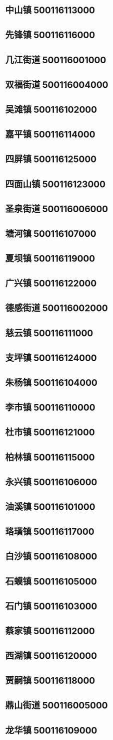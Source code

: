 # 中山镇 500116113000
# 先锋镇 500116116000
# 几江街道 500116001000
# 双福街道 500116004000
# 吴滩镇 500116102000
# 嘉平镇 500116114000
# 四屏镇 500116125000
# 四面山镇 500116123000
# 圣泉街道 500116006000
# 塘河镇 500116107000
# 夏坝镇 500116119000
# 广兴镇 500116122000
# 德感街道 500116002000
# 慈云镇 500116111000
# 支坪镇 500116124000
# 朱杨镇 500116104000
# 李市镇 500116110000
# 杜市镇 500116121000
# 柏林镇 500116115000
# 永兴镇 500116106000
# 油溪镇 500116101000
# 珞璜镇 500116117000
# 白沙镇 500116108000
# 石蟆镇 500116105000
# 石门镇 500116103000
# 蔡家镇 500116112000
# 西湖镇 500116120000
# 贾嗣镇 500116118000
# 鼎山街道 500116005000
# 龙华镇 500116109000

